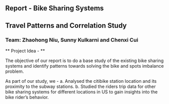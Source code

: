 ## Report - Bike Sharing Systems 
## Travel Patterns and Correlation Study

### Team: Zhaohong Niu, Sunny Kulkarni and Chenxi Cui

** Project Idea - **

The objective of our report is to do a base study of the existing bike sharing systems and identify patterns towards solving the bike and spots imbalance problem.

As part of our study, we - 
  a.	Analysed the citibike station location and its proximity to the subway stations.
  b.	Studied the riders trip data for other bike sharing systems for different locations in US to gain insights into the bike rider’s behavior.
